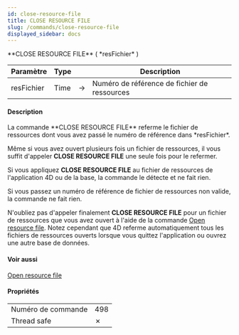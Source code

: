 ```yaml
---
id: close-resource-file
title: CLOSE RESOURCE FILE
slug: /commands/close-resource-file
displayed_sidebar: docs
---
```


<!--REF #_command_.CLOSE RESOURCE FILE.Syntax-->**CLOSE RESOURCE FILE** ( *resFichier* )<!-- END REF-->
<!--REF #_command_.CLOSE RESOURCE FILE.Params-->
| Paramètre | Type |  | Description |
| --- | --- | --- | --- |
| resFichier | Time | &#8594;  | Numéro de référence de fichier de ressources |

<!-- END REF-->

#### Description 

<!--REF #_command_.CLOSE RESOURCE FILE.Summary-->La commande **CLOSE RESOURCE FILE** referme le fichier de ressources dont vous avez passé le numéro de référence dans *resFichier*.<!-- END REF-->

Même si vous avez ouvert plusieurs fois un fichier de ressources, il vous suffit d'appeler **CLOSE RESOURCE FILE** une seule fois pour le refermer.

Si vous appliquez **CLOSE RESOURCE FILE** au fichier de ressources de l'application 4D ou de la base, la commande le détecte et ne fait rien.

Si vous passez un numéro de référence de fichier de ressources non valide, la commande ne fait rien.

N'oubliez pas d'appeler finalement **CLOSE RESOURCE FILE** pour un fichier de ressources que vous avez ouvert à l'aide de la commande [Open resource file](open-resource-file.md). Notez cependant que 4D referme automatiquement tous les fichiers de ressources ouverts lorsque vous quittez l'application ou ouvrez une autre base de données.

#### Voir aussi 

[Open resource file](open-resource-file.md)  

#### Propriétés

|  |  |
| --- | --- |
| Numéro de commande | 498 |
| Thread safe | &cross; |


